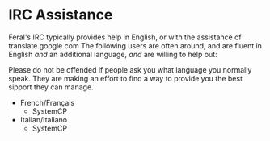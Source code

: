 # IRC Assistance
Feral's IRC typically provides help in English, or with the assistance of translate.google.com
The following users are often around, and are fluent in English *and* an additional language, *and* are willing to help out:

Please do not be offended if people ask you what language you normally speak. They are making an effort to find a way to provide you the best sipport they can manage.

* French/Français  
  * SystemCP
* Italian/Italiano  
  * SystemCP
